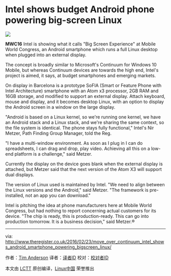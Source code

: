 Intel shows budget Android phone powering big-screen Linux
==============================================================

![](https://regmedia.co.uk/2016/02/23/intel-bigscreen.jpg?x=648&y=348&crop=1)

**MWC16** Intel is showing what it calls "Big Screen Experience" at Mobile World Congress, an Android smartphone which runs a full Linux desktop when plugged into an external display.

The concept is broadly similar to Microsoft's Continuum for Windows 10 Mobile, but whereas Continuum devices are towards the high end, Intel's project is aimed, it says, at budget smartphones and emerging markets.

On display in Barcelona is a prototype SoFIA (Smart or Feature Phone with Intel Architecture) smartphone with an Atom x3 processor, 2GB RAM and 16GB storage, and modified to support an external display. Attach keyboard, mouse and display, and it becomes desktop Linux, with an option to display the Android screen in a window on the large display.

"Android is based on a Linux kernel, so we're running one kernel, we have an Android stack and a Linux stack, and we're sharing the same context, so the file system is identical. The phone stays fully functional," Intel's Nir Metzer, Path Finding Group Manager, told the Reg.

"I have a multi-window environment. As soon as I plug in I can do spreadsheets, I can drag and drop, play video. Achieving all this on a low-end platform is a challenge," said Metzer.

Currently the display on the device goes blank when the external display is attached, but Metzer said that the next version of the Atom X3 will support dual displays.

The version of Linux used is maintained by Intel. "We need to align between the Linux versions and the Android," said Metzer. "The framework is pre-installed, not an app you can download."

Intel is pitching the idea at phone manufacturers here at Mobile World Congress, but had nothing to report concerning actual customers for its device. "The chip is ready, this is production-ready. This can go into production tomorrow. It is a business decision," said Metzer.®

--------------------------------------------------------------------------------

via: http://www.theregister.co.uk/2016/02/23/move_over_continuum_intel_shows_android_smartphone_powering_bigscreen_linux/

作者：[Tim Anderson][a]
译者：[译者ID](https://github.com/译者ID)
校对：[校对者ID](https://github.com/校对者ID)

本文由 [LCTT](https://github.com/LCTT/TranslateProject) 原创编译，[Linux中国](https://linux.cn/) 荣誉推出

[a]:http://www.theregister.co.uk/Author/2878
